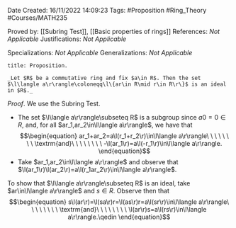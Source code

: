 <div class="topSpace"></div>

Date Created: 16/11/2022 14:09:23
Tags: #Proposition #Ring_Theory #Courses/MATH235

Proved by: [[Subring Test]], [[Basic properties of rings]]
References: _Not Applicable_
Justifications: _Not Applicable_

Specializations: _Not Applicable_
Generalizations: _Not Applicable_

``` ad-Proposition
title: Proposition.

_Let $R$ be a commutative ring and fix $a\in R$. Then the set $\l\langle a\r\rangle\coloneqq\l\{ar\in R\mid r\in R\r\}$ is an ideal in $R$._

```

_Proof_. We use the Subring Test.
* The set $\l\langle a\r\rangle\subseteq R$ is a subgroup since $a0=0\in R$, and, for all $ar_1,ar_2\in\l\langle a\r\rangle$, we have that
$$\begin{equation}
    ar_1+ar_2=a\l(r_1+r_2\r)\in\l\langle a\r\rangle\ \ \ \ \ \ \ \ \textrm{and}\ \ \ \ \ \ \ \ -\l(ar_1\r)=a\l(-r_1\r)\in\l\langle a\r\rangle.
\end{equation}$$
* Take $ar_1,ar_2\in\l\langle a\r\rangle$ and observe that $\l(ar_1\r)\l(ar_2\r)=a\l(r_1ar_2\r)\in\l\langle a\r\rangle$.

To show that $\l\langle a\r\rangle\subseteq R$ is an ideal, take $ar\in\l\langle a\r\rangle$ and $s\in R$. Observe then that
$$\begin{equation}
    s\l(ar\r)=\l(sa\r)r=\l(as\r)r=a\l(sr\r)\in\l\langle a\r\rangle\ \ \ \ \ \ \ \ \textrm{and}\ \ \ \ \ \ \ \ \l(ar\r)s=a\l(rs\r)\in\l\langle a\r\rangle.\qedin
\end{equation}$$
